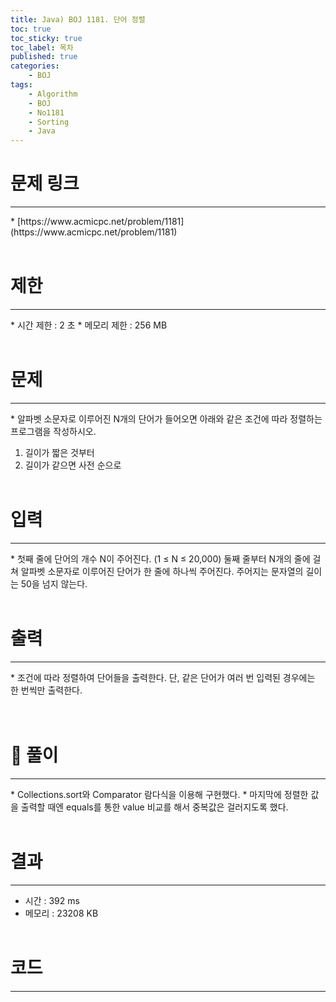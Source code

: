 ```yaml
---
title: Java) BOJ 1181. 단어 정렬
toc: true
toc_sticky: true
toc_label: 목차
published: true
categories:
    - BOJ
tags:
    - Algorithm
    - BOJ
    - No1181
    - Sorting
    - Java
---
```


# 문제 링크
<hr>
* [https://www.acmicpc.net/problem/1181](https://www.acmicpc.net/problem/1181)<br><br>
 
# 제한
<hr>
* 시간 제한 : 2 초
* 메모리 제한 : 256 MB<br><br>

# 문제
<hr>
* 알파벳 소문자로 이루어진 N개의 단어가 들어오면 아래와 같은 조건에 따라 정렬하는 프로그램을 작성하시오.

1. 길이가 짧은 것부터
2. 길이가 같으면 사전 순으로<br><br>

# 입력
<hr>
* 첫째 줄에 단어의 개수 N이 주어진다. (1 ≤ N ≤ 20,000) 둘째 줄부터 N개의 줄에 걸쳐 알파벳 소문자로 이루어진 단어가 한 줄에 하나씩 주어진다. 주어지는 문자열의 길이는 50을 넘지 않는다.<br><br>

# 출력
<hr>
* 조건에 따라 정렬하여 단어들을 출력한다. 단, 같은 단어가 여러 번 입력된 경우에는 한 번씩만 출력한다.<br><br><br>

# 👀 풀이
<hr>
* Collections.sort와 Comparator 람다식을 이용해 구현했다.
* 마지막에 정렬한 값을 출력할 때엔 equals를 통한 value 비교를 해서 중복값은 걸러지도록 했다.<br><br>
 
# 결과 
<hr>

 * 시간 : 392 ms
 * 메모리 : 23208 KB<br><br>
 
# 코드
<hr>

<script src="https://gist.github.com/miro7923/55e1fca4233f64a9249c59ee80aeb16f.js"></script>
